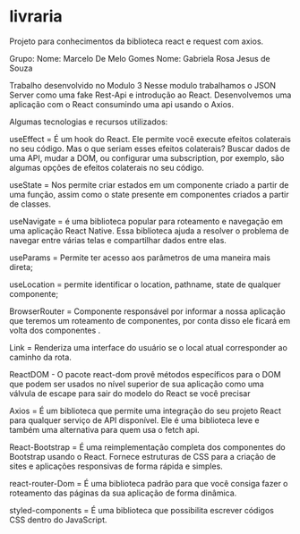 # livraria

Projeto para conhecimentos da biblioteca react e request com axios.

Grupo:
Nome: Marcelo De Melo Gomes
Nome: Gabriela Rosa Jesus de Souza

Trabalho desenvolvido no Modulo 3 Nesse modulo trabalhamos o JSON Server como uma fake Rest-Api e introdução ao React. Desenvolvemos uma aplicação com o React consumindo uma api usando o Axios.

Algumas tecnologias e recursos utilizados:

useEffect = É um hook do React. Ele permite você execute efeitos colaterais no seu código. Mas o que seriam esses efeitos colaterais? Buscar dados de uma API, mudar a DOM, ou configurar uma subscription, por exemplo, são algumas opções de efeitos colaterais no seu código.

useState = Nos permite criar estados em um componente criado a partir de uma função, assim como o state presente em componentes criados a partir de classes.

useNavigate = é uma biblioteca popular para roteamento e navegação em uma aplicação React Native. Essa biblioteca ajuda a resolver o problema de navegar entre várias telas e compartilhar dados entre elas.

useParams = Permite ter acesso aos parâmetros de uma maneira mais direta;

useLocation = permite identificar o location, pathname, state de qualquer componente;

BrowserRouter = Componente responsável por informar a nossa aplicação que teremos um roteamento de componentes, por conta disso ele ficará em volta dos componentes .

Link = Renderiza uma interface do usuário se o local atual corresponder ao caminho da rota.

ReactDOM - O pacote react-dom provê métodos específicos para o DOM que podem ser usados no nível superior de sua aplicação como uma válvula de escape para sair do modelo do React se você precisar

Axios = É um biblioteca que permite uma integração do seu projeto React para qualquer serviço de API disponível. Ele é uma biblioteca leve e também uma alternativa para quem usa o fetch api.

React-Bootstrap = É uma reimplementação completa dos componentes do Bootstrap usando o React. Fornece estruturas de CSS para a criação de sites e aplicações responsivas de forma rápida e simples.

react-router-Dom = É uma biblioteca padrão para que você consiga fazer o roteamento das páginas da sua aplicação de forma dinâmica.

styled-components = É uma biblioteca que possibilita escrever códigos CSS dentro do JavaScript.
